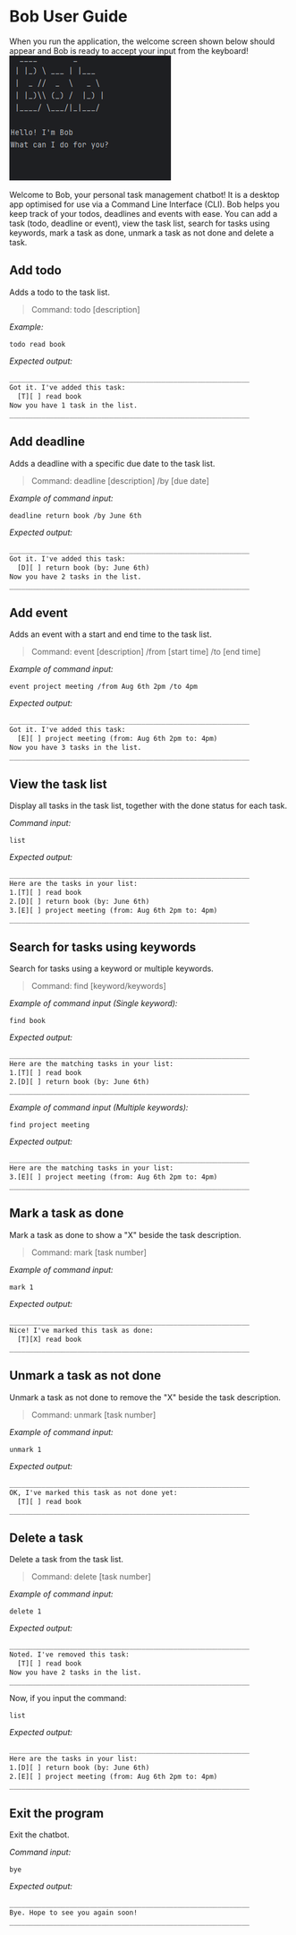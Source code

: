 # Bob User Guide

When you run the application, the welcome screen shown below should appear and Bob is ready to accept your input from
the keyboard!<br>
![Ui](images/Ui.png)

Welcome to Bob, your personal task management chatbot!
It is a desktop app optimised for use via a Command Line Interface (CLI).
Bob helps you keep track of your todos, deadlines and events with ease.
You can add a task (todo, deadline or event), view the task list, search for tasks using keywords, mark a task as done, 
unmark a task as not done and delete a task.

## Add todo
Adds a todo to the task list.

> Command: todo [description]

_Example:_ 
```
todo read book 
```

_Expected output:_
```
____________________________________________________________
Got it. I've added this task:
  [T][ ] read book
Now you have 1 task in the list.
____________________________________________________________
```

## Add deadline
Adds a deadline with a specific due date to the task list.

> Command: deadline [description] /by [due date]

_Example of command input:_
```
deadline return book /by June 6th
```

_Expected output:_
```
____________________________________________________________
Got it. I've added this task:
  [D][ ] return book (by: June 6th)
Now you have 2 tasks in the list.
____________________________________________________________
```

## Add event
Adds an event with a start and end time to the task list.

> Command: event [description] /from [start time] /to [end time]

_Example of command input:_
```
event project meeting /from Aug 6th 2pm /to 4pm
```

_Expected output:_
```
____________________________________________________________
Got it. I've added this task:
  [E][ ] project meeting (from: Aug 6th 2pm to: 4pm)
Now you have 3 tasks in the list.
____________________________________________________________
```

## View the task list
Display all tasks in the task list, together with the done status for each task. 

_Command input:_ 
```
list
```

_Expected output:_
```
____________________________________________________________
Here are the tasks in your list:
1.[T][ ] read book
2.[D][ ] return book (by: June 6th)
3.[E][ ] project meeting (from: Aug 6th 2pm to: 4pm)
____________________________________________________________
```

## Search for tasks using keywords
Search for tasks using a keyword or multiple keywords.

> Command: find [keyword/keywords]

_Example of command input (Single keyword):_
```
find book
```

_Expected output:_
```
____________________________________________________________
Here are the matching tasks in your list:
1.[T][ ] read book
2.[D][ ] return book (by: June 6th)
____________________________________________________________
```

_Example of command input (Multiple keywords):_
```
find project meeting
```

_Expected output:_
```
____________________________________________________________
Here are the matching tasks in your list:
3.[E][ ] project meeting (from: Aug 6th 2pm to: 4pm)
____________________________________________________________
```

## Mark a task as done
Mark a task as done to show a "X" beside the task description.

> Command: mark [task number]

_Example of command input:_
```
mark 1
```

_Expected output:_
```
____________________________________________________________
Nice! I've marked this task as done:
  [T][X] read book
____________________________________________________________
```

## Unmark a task as not done
Unmark a task as not done to remove the "X" beside the task description.

> Command: unmark [task number]

_Example of command input:_
```
unmark 1
```

_Expected output:_
```
____________________________________________________________
OK, I've marked this task as not done yet:
  [T][ ] read book
____________________________________________________________
```

## Delete a task 
Delete a task from the task list.

> Command: delete [task number]

_Example of command input:_
```
delete 1
```

_Expected output:_
```
____________________________________________________________
Noted. I've removed this task:
  [T][ ] read book
Now you have 2 tasks in the list.
____________________________________________________________
```

Now, if you input the command:
```
list
```

_Expected output:_
```
____________________________________________________________
Here are the tasks in your list:
1.[D][ ] return book (by: June 6th)
2.[E][ ] project meeting (from: Aug 6th 2pm to: 4pm)
____________________________________________________________
```

## Exit the program
Exit the chatbot.

_Command input:_
```
bye
```

_Expected output:_
```
____________________________________________________________
Bye. Hope to see you again soon!
____________________________________________________________
```